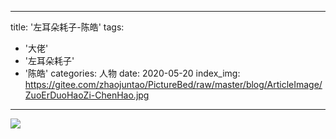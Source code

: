 
---
title: '左耳朵耗子-陈皓'
tags:
  - '大佬'
  - '左耳朵耗子'
  - '陈皓'
categories: 人物
date: 2020-05-20
index_img: https://gitee.com/zhaojuntao/PictureBed/raw/master/blog/ArticleImage/ZuoErDuoHaoZi-ChenHao.jpg
---

![](https://gitee.com/zhaojuntao/PictureBed/raw/master/blog/ArticleImage/20200520-ChenHao-1.png)
